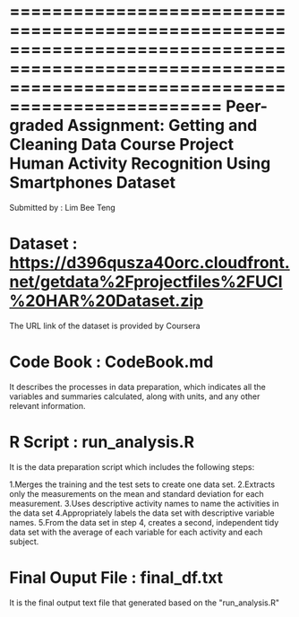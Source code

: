 ======================================================================================================================================================
Peer-graded Assignment: Getting and Cleaning Data Course Project
Human Activity Recognition Using Smartphones Dataset
======================================================================================================================================================
Submitted by : Lim Bee Teng


  
Dataset : https://d396qusza40orc.cloudfront.net/getdata%2Fprojectfiles%2FUCI%20HAR%20Dataset.zip 
======================================================================================================================================================
The URL link of the dataset is provided by Coursera


  
Code Book :  CodeBook.md
======================================================================================================================================================
It describes the processes in data preparation, which indicates all the variables and summaries calculated, along with units, and any other relevant information.
  
  
  
R Script : run_analysis.R
======================================================================================================================================================
It is the data preparation script which includes the following steps:
  
1.Merges the training and the test sets to create one data set.
2.Extracts only the measurements on the mean and standard deviation for each measurement. 
3.Uses descriptive activity names to name the activities in the data set
4.Appropriately labels the data set with descriptive variable names. 
5.From the data set in step 4, creates a second, independent tidy data set with the average of each variable for each activity and each subject.


  
Final Ouput File : final_df.txt
======================================================================================================================================================
It is the final output text file that generated based on the "run_analysis.R"


